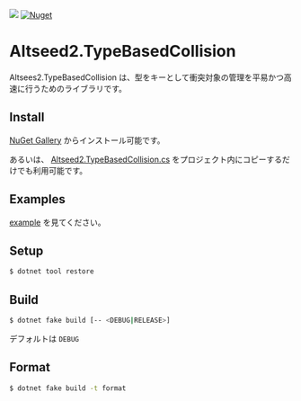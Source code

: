 [![](https://github.com/wraikny/Altseed2.TypeBasedCollision/workflows/CI/badge.svg)](https://github.com/wraikny/Altseed2.TypeBasedCollision/actions?workflow=CI)
[![Nuget](https://img.shields.io/nuget/v/Altseed2.TypeBasedCollision?style=plastic)](https://www.nuget.org/packages/Altseed2.TypeBasedCollision/)

# Altseed2.TypeBasedCollision

Altsees2.TypeBasedCollision は、型をキーとして衝突対象の管理を平易かつ高速に行うためのライブラリです。

## Install
[NuGet Gallery](https://www.nuget.org/packages/Altseed2.TypeBasedCollision/2.0.0) からインストール可能です。

あるいは、
[Altseed2.TypeBasedCollision.cs](src/Altseed2.TypeBasedCollision/Altseed2.TypeBasedCollision.cs)
をプロジェクト内にコピーするだけでも利用可能です。


## Examples
[example](./example/Altseed2.TypeBasedCollision.Example) を見てください。

## Setup
```sh
$ dotnet tool restore
```

## Build

```sh
$ dotnet fake build [-- <DEBUG|RELEASE>]
```

デフォルトは `DEBUG`

## Format

```sh
$ dotnet fake build -t format
```
